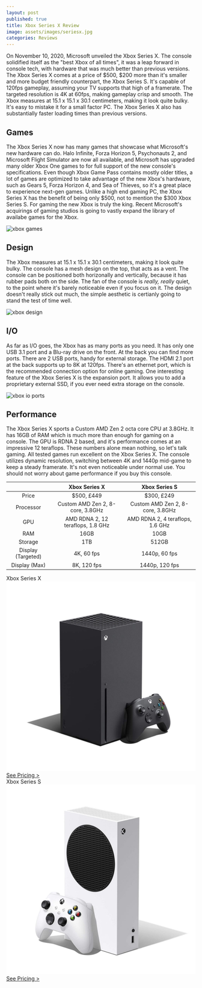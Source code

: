 ```yaml
---
layout: post
published: true
title: Xbox Series X Review
image: assets/images/seriesx.jpg
categories: Reviews
---
```


On November 10, 2020, Microsoft unveiled the Xbox Series X. The console solidified itself as the "best Xbox of all times", it was a leap forward in console tech, with hardware that was much better than previous versions. The Xbox Series X comes at a price of $500, $200 more than it's smaller and more budget friendly counterpart, the Xbox Series S. It's capable of 120fps gameplay, assuming your TV supports that high of a framerate. The targeted resolution is 4K at 60fps, making gameplay crisp and smooth. The Xbox measures at 15.1 x 15.1 x 30.1 centimeters, making it look quite bulky. It's easy to mistake it for a small factor PC. The Xbox Series X also has substantially faster loading times than previous versions. 

## Games

The Xbox Series X now has many games that showcase what Microsoft's new hardware can do. Halo Infinite, Forza Horizon 5, Psychonauts 2, and Microsoft Flight Simulator are now all available, and Microsoft has upgraded many older Xbox One games to for full support of the new console's specifications. Even though Xbox Game Pass contains mostly older titles, a lot of games are optimized to take advantage of the new Xbox's hardware, such as Gears 5, Forza Horizon 4, and Sea of Thieves, so it's a great place to experience next-gen games. Unlike a high end gaming PC, the Xbox Series X has the benefit of being only $500, not to mention the $300 Xbox Series S. For gaming the new Xbox is truly the king. Recent Microsoft's acquirings of gaming studios is going to vastly expand the library of availabe games for the Xbox.

![xbox games](https://user-images.githubusercontent.com/93347720/158678229-5e7c3361-15e1-49e5-aa91-81758b20dd99.jpg)

## Design

The Xbox measures at 15.1 x 15.1 x 30.1 centimeters, making it look quite bulky. The console has a mesh design on the top, that acts as a vent. The console can be positioned both horizonally and vertically, because it has rubber pads both on the side. The fan of the console is *really, really* quiet, to the point where it's barely noticeable even if you focus on it. The design doesn't really stick out much, the simple aesthetic is certianly going to stand the test of time well. 

![xbox design](https://user-images.githubusercontent.com/93347720/158678437-db4561ff-61d4-493f-ac3d-b2600305f02e.jpeg)

## I/O


As far as I/O goes, the Xbox has as many ports as you need. It has only one USB 3.1 port and a Blu-ray drive on the front. At the back you can find more ports. There are 2 USB ports, handy for external storage. The HDMI 2.1 port at the back supports up to 8K at 120fps. There's an ethernet port, which is the recommended connection option for online gaming. One interesting feature of the Xbox Series X is the expansion port. It allows you to add a proprietary external SSD, if you ever need extra storage on the console. 

![xbox io ports](https://user-images.githubusercontent.com/93347720/158678512-2d53a2a7-f711-4f5a-ab6a-e79e165b875e.png)

## Performance

The Xbox Series X sports a Custom AMD Zen 2 octa core CPU at 3.8GHz. It has 16GB of RAM which is much more than enough for gaming on a console. The GPU is RDNA 2 based, and it's performance comes at an impressive 12 teraflops. These numbers alone mean nothing, so let's talk gaming. All tested games run excellent on the Xbox Series X. The console utilizes dynamic resolution, switching between 4K and 1440p mid-game to keep a steady framerate. It's not even noticeable under normal use. You should not worry about game performance if you buy this console.

|                    |           Xbox Series X           |           Xbox Series S          |
|:------------------:|:---------------------------------:|:--------------------------------:|
| Price              | $500, £449                        | $300, £249                       |
| Processor          | Custom AMD Zen 2, 8-core, 3.8GHz  | Custom AMD Zen 2, 8-core, 3.8GHz |
| GPU                | AMD RDNA 2, 12 teraflops, 1.8 GHz | AMD RDNA 2, 4 teraflops, 1.6 GHz |
| RAM                | 16GB                              | 10GB                             |
| Storage            | 1TB                               | 512GB                            |
| Display (Targeted) | 4K, 60 fps                        | 1440p, 60 fps                    |
| Display (Max)      | 8K, 120 fps                       | 1440p, 120 fps                   |

<div class="container">
  <div class="row gx-3">
    <div class="col-md">
      <div class="shadow p-0 mb-5 bg-white rounded-3 text-center">
        <div class="align-items-start bg-dark rounded-top text-white text-center font-weight-bold p-1">Xbox Series X</div>
        <img class="p-2" src="/assets/images/xboxseriesx.jpg">
        <a class="btn btn-outline-dark m-2 col-11" href="https://amzn.to/3tqjpzj">See Pricing ></a>
      </div>
    </div>
    <div class="col-md">
      <div class="shadow p-0 mb-5 bg-white rounded-3 text-center">
        <div class="align-items-start bg-dark rounded-top text-white text-center font-weight-bold p-1">Xbox Series S</div>
        <img class="p-2" src="/assets/images/seriess.jpg">
        <a class="btn btn-outline-dark m-2 col-11" href="https://amzn.to/3CMcLq3">See Pricing ></a>
      </div>
    </div>
  </div>
</div>
